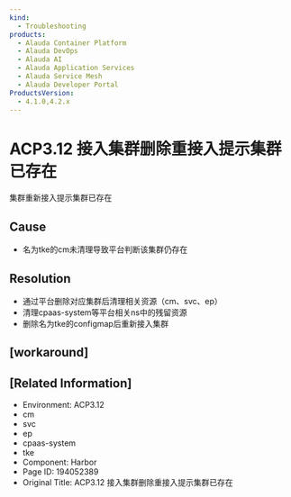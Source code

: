 ```yaml
---
kind:
  - Troubleshooting
products:
  - Alauda Container Platform
  - Alauda DevOps
  - Alauda AI
  - Alauda Application Services
  - Alauda Service Mesh
  - Alauda Developer Portal
ProductsVersion:
  - 4.1.0,4.2.x
---
```

<!-- A type of document that involves encountering a fault, diagnosing it, performing root cause analysis, and providing solutions. -->

# ACP3.12 接入集群删除重接入提示集群已存在

集群重新接入提示集群已存在

## Cause
- 名为tke的cm未清理导致平台判断该集群仍存在

## Resolution
- 通过平台删除对应集群后清理相关资源（cm、svc、ep）
- 清理cpaas-system等平台相关ns中的残留资源
- 删除名为tke的configmap后重新接入集群

## [workaround]

## [Related Information]
- Environment: ACP3.12
- cm
- svc
- ep
- cpaas-system
- tke
- Component: Harbor
- Page ID: 194052389
- Original Title: ACP3.12 接入集群删除重接入提示集群已存在
